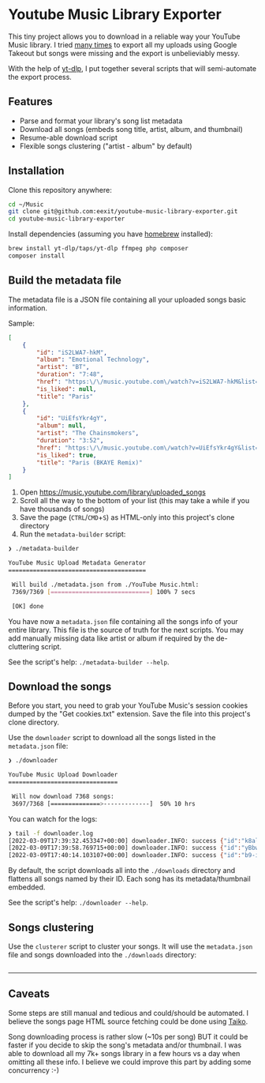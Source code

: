 # Youtube Music Library Exporter

This tiny project allows you to download in a reliable way your YouTube Music library. I tried [many times](https://support.google.com/youtubemusic/thread/153508023?hl=en) to export all my uploads using Google Takeout but songs were missing and the export is unbelieviably messy.

With the help of [yt-dlp](https://github.com/yt-dlp/yt-dlp), I put together several scripts that will semi-automate the export process.

## Features

- Parse and format your library's song list metadata
- Download all songs (embeds song title, artist, album, and thumbnail)
- Resume-able download script
- Flexible songs clustering ("artist - album" by default)

## Installation

Clone this repository anywhere:

```bash
cd ~/Music
git clone git@github.com:eexit/youtube-music-library-exporter.git
cd youtube-music-library-exporter
```

Install dependencies (assuming you have [homebrew](https://brew.sh/) installed):

```bash
brew install yt-dlp/taps/yt-dlp ffmpeg php composer
composer install
```

## Build the metadata file

The metadata file is a JSON file containing all your uploaded songs basic information.

Sample:

```json
[
    {
        "id": "iS2LWA7-hkM",
        "album": "Emotional Technology",
        "artist": "BT",
        "duration": "7:48",
        "href": "https:\/\/music.youtube.com\/watch?v=iS2LWA7-hkM&list=MLPT",
        "is_liked": null,
        "title": "Paris"
    },
    {
        "id": "UiEfsYkr4gY",
        "album": null,
        "artist": "The Chainsmokers",
        "duration": "3:52",
        "href": "https:\/\/music.youtube.com\/watch?v=UiEfsYkr4gY&list=MLPT",
        "is_liked": true,
        "title": "Paris (BKAYE Remix)"
    }
]
```

1. Open <https://music.youtube.com/library/uploaded_songs>
1. Scroll all the way to the bottom of your list (this may take a while if you have thousands of songs)
1. Save the page (`CTRL`/`CMD`+`S`) as HTML-only into this project's clone directory
1. Run the `metadata-builder` script:

```bash
❯ ./metadata-builder

YouTube Music Upload Metadata Generator
=======================================

 Will build ./metadata.json from ./YouTube Music.html:
 7369/7369 [============================] 100% 7 secs

 [OK] done
```

You have now a `metadata.json` file containing all the songs info of your entire library. This file is the source of truth for the next scripts. You may add manually missing data like artist or album if required by the de-cluttering script.

See the script's help: `./metadata-builder --help`.

## Download the songs

Before you start, you need to grab your YouTube Music's session cookies dumped by the "Get cookies.txt" extension. Save the file into this project's clone directory.

Use the `downloader` script to download all the songs listed in the `metadata.json` file:

```bash
❯ ./downloader

YouTube Music Upload Downloader
===============================

 Will now download 7368 songs:
 3697/7368 [==============>-------------]  50% 10 hrs
```

You can watch for the logs:

```bash
❯ tail -f downloader.log
[2022-03-09T17:39:32.453347+00:00] downloader.INFO: success {"id":"k8alCaY3Abs","song_path":"./downloads/k8alCaY3Abs"} []
[2022-03-09T17:39:58.769715+00:00] downloader.INFO: success {"id":"yBbwMt60j2k","song_path":"./downloads/yBbwMt60j2k"} []
[2022-03-09T17:40:14.103107+00:00] downloader.INFO: success {"id":"b9-iV9fRkR8","song_path":"./downloads/b9-iV9fRkR8"} []
```

By default, the script downloads all into the `./downloads` directory and flattens all songs named by their ID. Each song has its metadata/thumbnail embedded.

See the script's help: `./downloader --help`.

## Songs clustering

Use the `clusterer` script to cluster your songs. It will use the `metadata.json` file and songs downloaded into the `./downloads` directory:

```bash
```

---

## Caveats

Some steps are still manual and tedious and could/should be automated. I believe the songs page HTML source fetching could be done using [Taiko](https://taiko.dev/).

Song downloading process is rather slow (~10s per song) BUT it could be faster if you decide to skip the song's metadata and/or thumbnail. I was able to download all my 7k+ songs library in a few hours vs a day when omitting all these info.
I believe we could improve this part by adding some concurrency :-)


